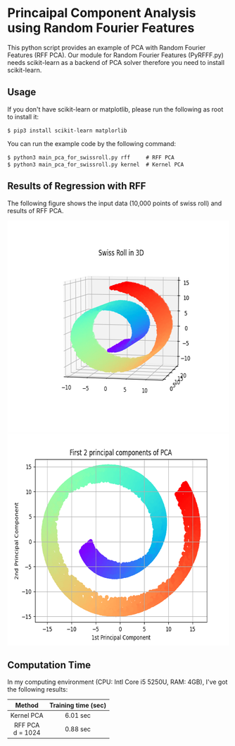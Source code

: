 # Princaipal Component Analysis using Random Fourier Features

This python script provides an example of PCA with Random Fourier Features (RFF PCA).
Our module for Random Fourier Features (PyRFFF.py) needs scikit-learn as a backend of PCA solver therefore you need to install scikit-learn.


## Usage

If you don't have scikit-learn or matplotlib, please run the following as root to install it:

```console
$ pip3 install scikit-learn matplorlib
```

You can run the example code by the following command:

```console
$ python3 main_pca_for_swissroll.py rff     # RFF PCA
$ python3 main_pca_for_swissroll.py kernel  # Kernel PCA
```


## Results of Regression with RFF

The following figure shows the input data (10,000 points of swiss roll) and results of RFF PCA.

<div align="center">
  <img src="./figure_pca_for_swissroll_3d.png" width="600" height="480" alt="3D plot of input data (10,000 points of swiss roll)" />
  <img src="./figure_pca_for_swissroll_rffpca.png" width="600" height="480" alt="2D plot of 1st/2nd PC obtained by RFF PCA" />
</div>


## Computation Time

In my computing environment (CPU: Intl Core i5 5250U, RAM: 4GB), I've got the following results:

| Method                | Training time (sec) |
| :------------------:  | :-----------------: |
| Kernel PCA            | 6.01 sec            |
| RFF PCA <br> d = 1024 | 0.88 sec            |

